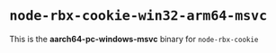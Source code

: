 # `node-rbx-cookie-win32-arm64-msvc`

This is the **aarch64-pc-windows-msvc** binary for `node-rbx-cookie`
